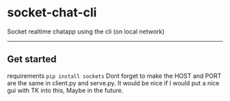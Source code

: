 # socket-chat-cli
Socket realtime chatapp using the cli (on local network)
___
## Get started
requirements
```pip install sockets```
Dont forget to make the HOST and PORT are the same in client.py and serve.py.
It would be nice if I would put a nice gui with TK into this, Maybe in the future.
